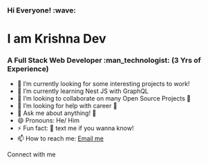 <h3>Hi Everyone! :wave:</h3>
<h1>I am Krishna Dev</h1>
<h3>A Full Stack Web Developer :man_technologist: (3 Yrs of Experience)</h3>

- :telescope: I’m currently looking for some interesting projects to work!
- 🌱 I’m currently learning Nest JS with GraphQL
- :dancers: I’m looking to collaborate on many Open Source Projects :sparkling_heart:
- :thinking: I’m looking for help with career :office:
- :speech_balloon: Ask me about anything! :hugs:
- :smile: Pronouns: He/ Him
- :zap: Fun fact: :calling: text me if you wanna know!
- 📫 How to reach me: <a href="mailto:krishnadevbit@gmail.com">Email me</a>

Connect with me
    
    

<!---
kkdevbit/kkdevbit is a ✨ special ✨ repository because its `README.md` (this file) appears on your GitHub profile.
You can click the Preview link to take a look at your changes.
--->

